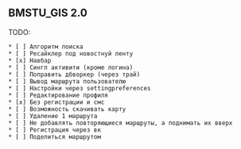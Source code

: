 ## BMSTU_GIS 2.0

TODO:

    * [ ] Алгоритм поиска
    * [ ] Ресайклер под новостнуй ленту
    * [x] Навбар
    * [ ] Сингл активити (кроме логина)
    * [ ] Поправить дбворкер (через трай)
    * [ ] Вывод маршрута пользователю
    * [ ] Настройки через settingpreferences
    * [ ] Редактирование профиля
    * [x] Без регистрации и смс
    * [ ] Возможность скачивать карту
    * [ ] Удаление 1 маршрута
    * [ ] Не добавлять повторяющиеся маршруты, а поднимать их вверх
    * [ ] Регистрация через вк
    * [ ] Поделиться маршрутом